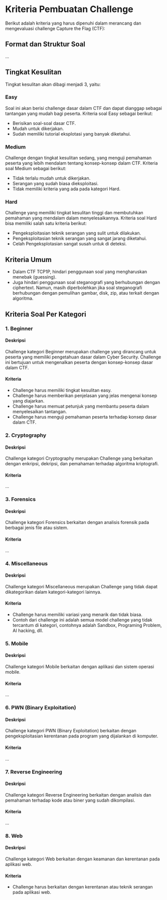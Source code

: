 # Kriteria Pembuatan Challenge

Berikut adalah kriteria yang harus dipenuhi dalam merancang dan mengevaluasi challenge Capture the Flag (CTF):

## Format dan Struktur Soal
...

## Tingkat Kesulitan
Tingkat kesulitan akan dibagi menjadi 3, yaitu:

### Easy
Soal ini akan berisi challenge dasar dalam CTF dan dapat dianggap sebagai tantangan yang mudah bagi peserta. Kriteria soal Easy sebagai berikut:
- Berisikan soal-soal dasar CTF.
- Mudah untuk dikerjakan.
- Sudah memiliki tutorial eksplotasi yang banyak diketahui.

### Medium
Challenge dengan tingkat kesulitan sedang, yang menguji pemahaman peserta yang lebih mendalam tentang konsep-konsep dalam CTF. Kriteria soal Medium sebagai berikut:
- Tidak terlalu mudah untuk dikerjakan.
- Serangan yang sudah biasa dieksploitasi.
- Tidak memiliki kriteria yang ada pada kategori Hard.

### Hard
Challenge yang memiliki tingkat kesulitan tinggi dan membutuhkan pemahaman yang mendalam dalam menyelesaikannya. Kriteria soal Hard bisa memiliki salah satu kriteria berikut:
- Pengeksploitasian teknik serangan yang sulit untuk dilakukan.
- Pengeksploitasian teknik serangan yang sangat jarang diketahui.
- Celah Pengeksplotasian sangat susah untuk di deteksi.

## Kriteria Umum
- Dalam CTF TCP1P, hindari penggunaan soal yang mengharuskan menebak (guessing).
- Juga hindari penggunaan soal steganografi yang berhubungan dengan ciphertext. Namun, masih diperbolehkan jika soal steganografi berhubungan dengan pemulihan gambar, disk, zip, atau terkait dengan algoritma.

## Kriteria Soal Per Kategori
### 1. Beginner

#### Deskripsi
Challenge kategori Beginner merupakan challenge yang dirancang untuk peserta yang memiliki pengetahuan dasar dalam Cyber Security. Challenge ini bertujuan untuk mengenalkan peserta dengan konsep-konsep dasar dalam CTF.

#### Kriteria
- Challenge harus memiliki tingkat kesulitan easy.
- Challenge harus memberikan penjelasan yang jelas mengenai konsep yang diajarkan.
- Challenge harus memuat petunjuk yang membantu peserta dalam menyelesaikan tantangan.
- Challenge harus menguji pemahaman peserta terhadap konsep dasar dalam CTF.

### 2. Cryptography

#### Deskripsi
Challenge kategori Cryptography merupakan Challenge yang berkaitan dengan enkripsi, dekripsi, dan pemahaman terhadap algoritma kriptografi.

#### Kriteria
...

### 3. Forensics

#### Deskripsi
Challenge kategori Forensics berkaitan dengan analisis forensik pada berbagai jenis file atau sistem.

#### Kriteria
...

### 4. Miscellaneous

#### Deskripsi
Challenge kategori Miscellaneous merupakan Challenge yang tidak dapat dikategorikan dalam kategori-kategori lainnya.

#### Kriteria
- Challenge harus memiliki variasi yang menarik dan tidak biasa.
- Contoh dari challenge ini adalah semua model challenge yang tidak tercantum di kategori, contohnya adalah Sandbox, Programing Problem, AI hacking, dll.

### 5. Mobile

#### Deskripsi
Challenge kategori Mobile berkaitan dengan aplikasi dan sistem operasi mobile.

#### Kriteria
...

### 6. PWN (Binary Exploitation)

#### Deskripsi
Challenge kategori PWN (Binary Exploitation) berkaitan dengan pengeksploitasian kerentanan pada program yang dijalankan di komputer.

#### Kriteria
...

### 7. Reverse Engineering

#### Deskripsi
Challenge kategori Reverse Engineering berkaitan dengan analisis dan pemahaman terhadap kode atau biner yang sudah dikompilasi.

#### Kriteria
...

### 8. Web

#### Deskripsi
Challenge kategori Web berkaitan dengan keamanan dan kerentanan pada aplikasi web.

#### Kriteria
- Challenge harus berkaitan dengan kerentanan atau teknik serangan pada aplikasi web.
